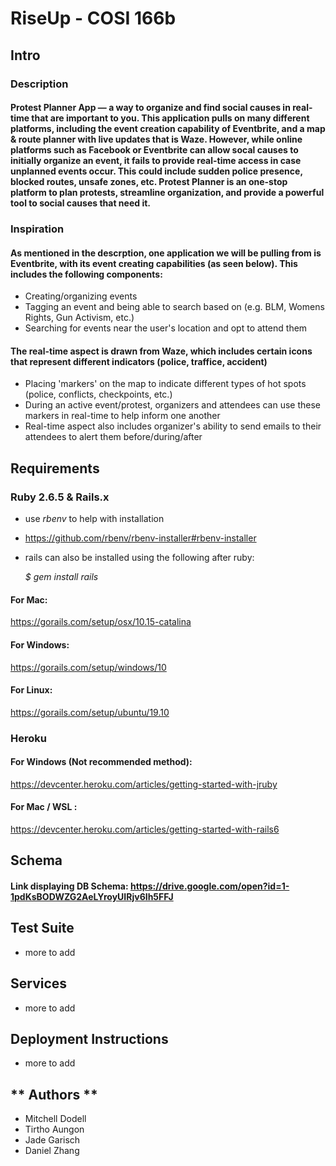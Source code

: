 # RiseUp - COSI 166b

## **Intro**  

### **Description** 

#### Protest Planner App — a way to organize and find social causes in real-time that are important to you. This application pulls on many different platforms, including the event creation capability of Eventbrite, and a map & route planner with live updates that is Waze. However, while online platforms such as Facebook or Eventbrite can allow socal causes to initially organize an event, it fails to provide real-time access in case unplanned events occur. This could include sudden police presence, blocked routes, unsafe zones, etc. Protest Planner is an one-stop platform to plan protests, streamline organization, and provide a powerful tool to social causes that need it. 

### Inspiration 

#### As mentioned in the descrption, one application we will be pulling from is Eventbrite, with its event creating capabilities (as seen below). This includes the following components: 

- Creating/organizing events 
- Tagging an event and being able to search based on (e.g. BLM, Womens Rights, Gun Activism, etc.) 
- Searching for events near the user's location and opt to attend them 

#### The real-time aspect is drawn from Waze, which includes certain icons that represent different indicators (police, traffice, accident)

- Placing 'markers' on the map to indicate different types of hot spots (police, conflicts, checkpoints, etc.) 
- During an active event/protest, organizers and attendees can use these markers in real-time to help inform one another 
- Real-time aspect also includes organizer's ability to send emails to their attendees to alert them before/during/after 

## **Requirements** 

### Ruby 2.6.5 & Rails.x

- use *rbenv* to help with installation 

- https://github.com/rbenv/rbenv-installer#rbenv-installer

- rails can also be installed using the following after ruby:

  *$ gem install rails*

#### For Mac: 

https://gorails.com/setup/osx/10.15-catalina 

#### For Windows: 

https://gorails.com/setup/windows/10

#### For Linux: 

https://gorails.com/setup/ubuntu/19.10


### Heroku 

#### For Windows (Not recommended method): 

https://devcenter.heroku.com/articles/getting-started-with-jruby

#### For Mac / WSL : 

https://devcenter.heroku.com/articles/getting-started-with-rails6

## **Schema** 

#### Link displaying DB Schema: https://drive.google.com/open?id=1-1pdKsBODWZG2AeLYroyUIRjv6Ih5FFJ


## **Test Suite** 

- more to add

## **Services** 

- more to add

## **Deployment Instructions** 

- more to add 

## ** Authors **

- Mitchell Dodell 
- Tirtho Aungon 
- Jade Garisch 
- Daniel Zhang 
